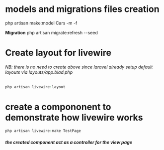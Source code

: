 # models and migrations files creation
php artisan make:model Cars -m -f

**Migration**
php artisan migrate:refresh --seed

# Create layout for livewire
###### NB: there is no need to create above since laravel already setup default layouts via layouts/app.blad.php
```php
php artisan livewire:layout
```

# create a compononent to demonstrate how livewire works

```php
php artisan livewire:make TestPage
```
##### the created component act as a controller for the view page
